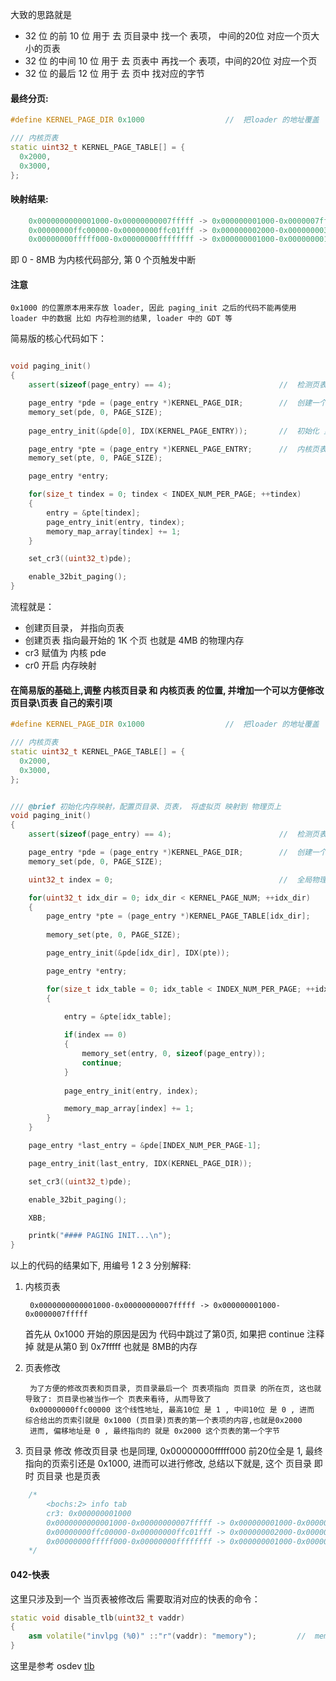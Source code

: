大致的思路就是

+ 32 位 的前 10 位 用于 去 页目录中 找一个 表项， 中间的20位 对应一个页大小的页表
+ 32 位 的中间 10 位 用于 去 页表中 再找一个 表项，中间的20位 对应一个页
+ 32 位 的最后 12 位 用于 去 页中 找对应的字节

#### 最终分页:


```cpp
#define KERNEL_PAGE_DIR 0x1000                  //  把loader 的地址覆盖

/// 内核页表
static uint32_t KERNEL_PAGE_TABLE[] = {
  0x2000,
  0x3000,
};
```

#### 映射结果:


```cpp
    0x0000000000001000-0x00000000007fffff -> 0x000000001000-0x0000007fffff
    0x00000000ffc00000-0x00000000ffc01fff -> 0x000000002000-0x000000003fff
    0x00000000fffff000-0x00000000ffffffff -> 0x000000001000-0x000000001fff
```

即 0 - 8MB 为内核代码部分, 第 0 个页触发中断

#### 注意

    0x1000 的位置原本用来存放 loader, 因此 paging_init 之后的代码不能再使用 loader 中的数据 比如 内存检测的结果, loader 中的 GDT 等



简易版的核心代码如下：

```cpp

void paging_init()
{
    assert(sizeof(page_entry) == 4);                        //  检测页表项结构体

    page_entry *pde = (page_entry *)KERNEL_PAGE_DIR;        //  创建一个页目录
    memory_set(pde, 0, PAGE_SIZE);
    
    page_entry_init(&pde[0], IDX(KERNEL_PAGE_ENTRY));       //  初始化 页目录 的第0个 页表项 指向内核页表

    page_entry *pte = (page_entry *)KERNEL_PAGE_ENTRY;      //  内核页表
    memory_set(pte, 0, PAGE_SIZE);

    page_entry *entry;

    for(size_t tindex = 0; tindex < INDEX_NUM_PER_PAGE; ++tindex)        //  将第一个页全部赋值 总共映射1K个页 也即 4MB 的物理内存
    {
        entry = &pte[tindex];
        page_entry_init(entry, tindex);                                 //  把 tindex 号物理页 映射到 tindex 的 pte 中
        memory_map_array[tindex] += 1;                                  //  物理内存使用次数 +1
    }

    set_cr3((uint32_t)pde);

    enable_32bit_paging();
}

```


流程就是：
+ 创建页目录， 并指向页表
+ 创建页表 指向最开始的 1K 个页 也就是 4MB 的物理内存
+ cr3 赋值为 内核 pde
+ cr0 开启 内存映射


#### 在简易版的基础上,调整 内核页目录 和 内核页表 的位置, 并增加一个可以方便修改 页目录\页表 自己的索引项

```cpp
#define KERNEL_PAGE_DIR 0x1000                  //  把loader 的地址覆盖

/// 内核页表
static uint32_t KERNEL_PAGE_TABLE[] = {
  0x2000,
  0x3000,
};


/// @brief 初始化内存映射，配置页目录、页表， 将虚拟页 映射到 物理页上
void paging_init()
{
    assert(sizeof(page_entry) == 4);                        //  检测页表项结构体

    page_entry *pde = (page_entry *)KERNEL_PAGE_DIR;        //  创建一个页目录
    memory_set(pde, 0, PAGE_SIZE);

    uint32_t index = 0;                                     //  全局物理页的 index

    for(uint32_t idx_dir = 0; idx_dir < KERNEL_PAGE_NUM; ++idx_dir)
    {
        page_entry *pte = (page_entry *)KERNEL_PAGE_TABLE[idx_dir];                 //  遍历页表
        
        memory_set(pte, 0, PAGE_SIZE);

        page_entry_init(&pde[idx_dir], IDX(pte));                                   //  配置页目录

        page_entry *entry;

        for(size_t idx_table = 0; idx_table < INDEX_NUM_PER_PAGE; ++idx_table, ++index)      //  将第一个页全部赋值 总共映射1K个页 也即 4MB 的物理内存
        {
            
            entry = &pte[idx_table];                                                

            if(index == 0)                                                          //  0号页不参与映射, 对0 号页的访问会失败
            {
                memory_set(entry, 0, sizeof(page_entry));                           //  页表项清零
                continue;
            }
                                                                                    //  下面两行为，映射物理页， 编号为 index 
            page_entry_init(entry, index);                                          //  把 tindex 号物理页 映射到 tindex 的 pte 中

            memory_map_array[index] += 1;                                           //  前1k个页的 物理内存使用次数 +1
        }
    }

    page_entry *last_entry = &pde[INDEX_NUM_PER_PAGE-1];                            //  页目录的最后一个页表项

    page_entry_init(last_entry, IDX(KERNEL_PAGE_DIR));                              //  指向自己

    set_cr3((uint32_t)pde);

    enable_32bit_paging();

    XBB;

    printk("#### PAGING INIT...\n");
}
```
以上的代码的结果如下, 用编号 1 2 3 分别解释:


1. 内核页表

        0x0000000000001000-0x00000000007fffff -> 0x000000001000-0x0000007fffff

    首先从 0x1000 开始的原因是因为 代码中跳过了第0页, 如果把 continue 注释掉 就是从第0 到 0x7fffff 也就是 8MB的内存

2. 页表修改

        为了方便的修改页表和页目录, 页目录最后一个 页表项指向 页目录 的所在页, 这也就导致了: 页目录也被当作一个 页表来看待, 从而导致了
        0x00000000ffc00000 这个线性地址, 最高10位 是 1 , 中间10位 是 0 , 进而 综合给出的页索引就是 0x1000 (页目录)页表的第一个表项的内容,也就是0x2000
        进而, 偏移地址是 0 , 最终指向的 就是 0x2000 这个页表的第一个字节

3. 页目录 修改
        修改页目录 也是同理, 0x00000000fffff000 前20位全是 1, 最终指向的页索引还是 0x1000, 进而可以进行修改,
        总结以下就是, 这个 页目录 即时 页目录 也是页表
```cpp
    /*
        <bochs:2> info tab
        cr3: 0x000000001000
        0x0000000000001000-0x00000000007fffff -> 0x000000001000-0x0000007fffff
        0x00000000ffc00000-0x00000000ffc01fff -> 0x000000002000-0x000000003fff
        0x00000000fffff000-0x00000000ffffffff -> 0x000000001000-0x000000001fff
    */
```


#### 042-快表

这里只涉及到一个 当页表被修改后 需要取消对应的快表的命令：

```cpp
static void disable_tlb(uint32_t vaddr)
{
    asm volatile("invlpg (%0)" ::"r"(vaddr): "memory");         //  memory 表示内存会被修改
}

```

这里是参考 osdev [tlb](https://wiki.osdev.org/TLB)

